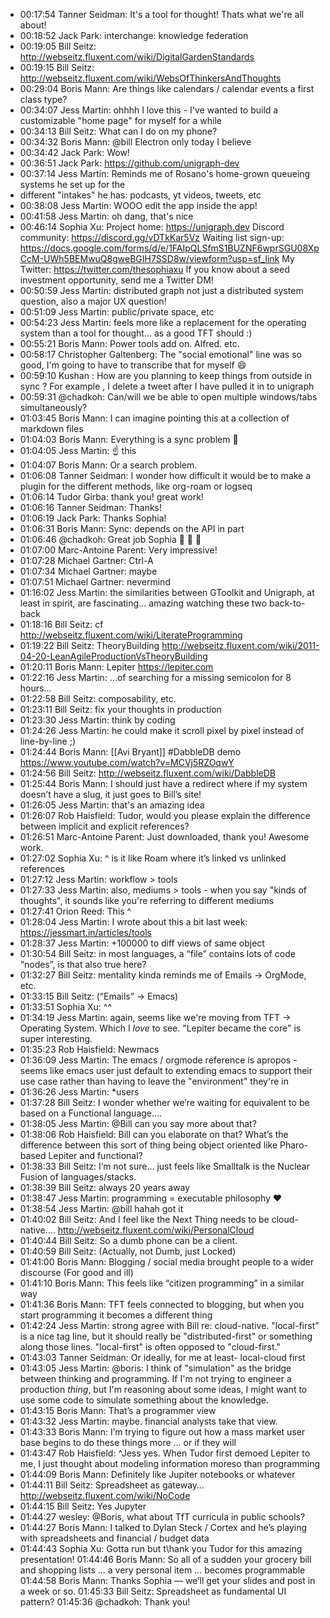 - 00:17:54	Tanner Seidman:	It's a tool for thought! Thats what we're all about!
- 00:18:52	Jack Park:	interchange: knowledge federation
- 00:19:05	Bill Seitz:	http://webseitz.fluxent.com/wiki/DigitalGardenStandards
- 00:19:15	Bill Seitz:	http://webseitz.fluxent.com/wiki/WebsOfThinkersAndThoughts
- 00:29:04	Boris Mann:	Are things like calendars / calendar events a first class type?
- 00:34:07	Jess Martin:	ohhhh I love this - I've wanted to build a customizable "home page" for myself for a while
- 00:34:13	Bill Seitz:	What can I do on my phone?
- 00:34:32	Boris Mann:	@bill Electron only today I believe
- 00:34:42	Jack Park:	Wow!
- 00:36:51	Jack Park:	https://github.com/unigraph-dev
- 00:37:14	Jess Martin:	Reminds me of Rosano's home-grown queueing systems he set up for the
- different "intakes" he has: podcasts, yt videos, tweets, etc
- 00:38:08	Jess Martin:	WOOO edit the app inside the app!
- 00:41:58	Jess Martin:	oh dang, that's nice
- 00:46:14	Sophia Xu:	Project home: https://unigraph.dev
  Discord community: https://discord.gg/vDTkKar5Vz
  Waiting list sign-up: https://docs.google.com/forms/d/e/1FAIpQLSfmS1BUZNF6wprSGU08XpCcM-UWh5BEMwuQ8gweBGIH7SSD8w/viewform?usp=sf_link
  My Twitter: https://twitter.com/thesophiaxu
  If you know about a seed investment opportunity, send me a Twitter DM!
- 00:50:59	Jess Martin:	distributed graph not just a distributed system question, also a major UX question!
- 00:51:09	Jess Martin:	public/private space, etc
- 00:54:23	Jess Martin:	feels more like a replacement for the operating system than a tool for thought... as a good TFT should :)
- 00:55:21	Boris Mann:	Power tools add on. Alfred. etc.
- 00:58:17	Christopher Galtenberg:	The "social emotional" line was so good, I'm going to have to transcribe that for myself 😄
- 00:59:10	Kushan :	How are you planning to keep things from outside in sync ? For example , I delete a tweet after I have pulled it in to unigraph
- 00:59:31	@chadkoh:	Can/will we be able to open multiple windows/tabs simultaneously?
- 01:03:45	Boris Mann:	I can imagine pointing this at a collection of markdown files
- 01:04:03	Boris Mann:	Everything is a sync problem 🙂
- 01:04:05	Jess Martin:	☝️ this
- 01:04:07	Boris Mann:	Or a search problem.
- 01:06:08	Tanner Seidman:	I wonder how difficult it would be to make a plugin for the different methods, like org-roam or logseq
- 01:06:14	Tudor Girba:	thank you! great work!
- 01:06:16	Tanner Seidman:	Thanks!
- 01:06:19	Jack Park:	Thanks Sophia!
- 01:06:31	Boris Mann:	Sync: depends on the API in part
- 01:06:46	@chadkoh:	Great job Sophia 👏 👏 👏
- 01:07:00	Marc-Antoine Parent:	Very impressive!
- 01:07:28	Michael Gartner:	Ctrl-A
- 01:07:34	Michael Gartner:	maybe
- 01:07:51	Michael Gartner:	nevermind
- 01:16:02	Jess Martin:	the similarities between GToolkit and Unigraph, at least in spirit, are fascinating... amazing watching these two back-to-back
- 01:18:16	Bill Seitz:	cf http://webseitz.fluxent.com/wiki/LiterateProgramming
- 01:19:22	Bill Seitz:	TheoryBuilding http://webseitz.fluxent.com/wiki/2011-04-20-LeanAgileProductionVsTheoryBuilding
- 01:20:11	Boris Mann:	Lepiter https://lepiter.com
- 01:22:16	Jess Martin:	...of searching for a missing semicolon for 8 hours...
- 01:22:58	Bill Seitz:	composability, etc.
- 01:23:11	Bill Seitz:	fix your thoughts in production
- 01:23:30	Jess Martin:	think by coding
- 01:24:26	Jess Martin:	he could make it scroll pixel by pixel instead of line-by-line ;)
- 01:24:44	Boris Mann:	[[Avi Bryant]] #DabbleDB demo https://www.youtube.com/watch?v=MCVj5RZOqwY
- 01:24:56	Bill Seitz:	http://webseitz.fluxent.com/wiki/DabbleDB
- 01:25:44	Boris Mann:	I should just have a redirect where if my system doesn’t have a slug, it just goes to Bill’s site!
- 01:26:05	Jess Martin:	that's an amazing idea
- 01:26:07	Rob Haisfield:	Tudor, would you please explain the difference between implicit and explicit references?
- 01:26:51	Marc-Antoine Parent:	Just downloaded, thank you! Awesome work.
- 01:27:02	Sophia Xu:	^ is it like Roam where it’s linked vs unlinked references
- 01:27:12	Jess Martin:	workflow > tools
- 01:27:33	Jess Martin:	also, mediums > tools - when you say "kinds of thoughts", it sounds like you're referring to different mediums
- 01:27:41	Orion Reed:	This ^
- 01:28:04	Jess Martin:	I wrote about this a bit last week: https://jessmart.in/articles/tools
- 01:28:37	Jess Martin:	+100000 to diff views of same object
- 01:30:54	Bill Seitz:	in most languages, a “file” contains lots of code “nodes”, is that also true here?
- 01:32:27	Bill Seitz:	mentality kinda reminds me of Emails → OrgMode, etc.
- 01:33:15	Bill Seitz:	(“Emails” → Emacs)
- 01:33:51	Sophia Xu:	^^
- 01:34:19	Jess Martin:	again, seems like we're moving from TFT -> Operating System. Which I *love* to see. "Lepiter became the core" is super interesting.
- 01:35:23	Rob Haisfield:	Newmacs
- 01:36:09	Jess Martin:	The emacs / orgmode reference is apropos - seems like emacs user just default to extending emacs to support their use case rather than having to leave the "environment" they're in
- 01:36:26	Jess Martin:	*users
- 01:37:28	Bill Seitz:	I wonder whether we’re waiting for equivalent to be based on a Functional language….
- 01:38:05	Jess Martin:	@Bill can you say more about that?
- 01:38:06	Rob Haisfield:	Bill can you elaborate on that? What’s the difference between this sort of thing being object oriented like Pharo-based Lepiter and functional?
- 01:38:33	Bill Seitz:	I’m not sure… just feels like Smalltalk is the Nuclear Fusion of languages/stacks.
- 01:38:39	Bill Seitz:	always 20 years away
- 01:38:47	Jess Martin:	programming = executable philosophy ❤️
- 01:38:54	Jess Martin:	@bill hahah got it
- 01:40:02	Bill Seitz:	And I feel like the Next Thing needs to be cloud-native…. http://webseitz.fluxent.com/wiki/PersonalCloud
- 01:40:44	Bill Seitz:	So a dumb phone can be a client.
- 01:40:59	Bill Seitz:	(Actually, not Dumb, just Locked)
- 01:41:00	Boris Mann:	Blogging / social media brought people to a wider discourse (For good and ill)
- 01:41:10	Boris Mann:	This feels like “citizen programming” in a similar way
- 01:41:36	Boris Mann:	TFT feels connected to blogging, but when you start programming it becomes a different thing
- 01:42:24	Jess Martin:	strong agree with Bill re: cloud-native. "local-first" is a nice tag line, but it should really be "distributed-first" or something along those lines. "local-first" is often opposed to "cloud-first."
- 01:43:03	Tanner Seidman:	Or ideally, for me at least- local-cloud first
- 01:43:05	Jess Martin:	@boris: I think of "simulation" as the bridge between thinking and programming. If I'm not trying to engineer a production _thing_, but I'm reasoning about some ideas, I might want to use some code to simulate something about the knowledge.
- 01:43:15	Boris Mann:	That’s a programmer view
- 01:43:32	Jess Martin:	maybe. financial analysts take that view.
- 01:43:33	Boris Mann:	I’m trying to figure out how a mass market user base begins to do these things more … or if they will
- 01:43:47	Rob Haisfield:	^Jess yes. When Tudor first demoed Lepiter to me, I just thought about modeling information moreso than programming
- 01:44:09	Boris Mann:	Definitely like Jupiter notebooks or whatever
- 01:44:11	Bill Seitz:	Spreadsheet as gateway… http://webseitz.fluxent.com/wiki/NoCode
- 01:44:15	Bill Seitz:	Yes Jupyter
- 01:44:27	wesley:	@Boris, what about TfT curricula in public schools?
- 01:44:27	Boris Mann:	I talked to Dylan Steck / Cortex and he’s playing with spreadsheets and financial / budget data
- 01:44:43	Sophia Xu:	Gotta run but t\hank you Tudor for this amazing presentation!
  01:44:46	Boris Mann:	So all of a sudden your grocery bill and shopping lists … a very personal item … becomes programmable
  01:44:58	Boris Mann:	Thanks Sophia — we’ll get your slides and post in a week or so.
  01:45:33	Bill Seitz:	Spreadsheet as fundamental UI pattern?
  01:45:36	@chadkoh:	Thank you!